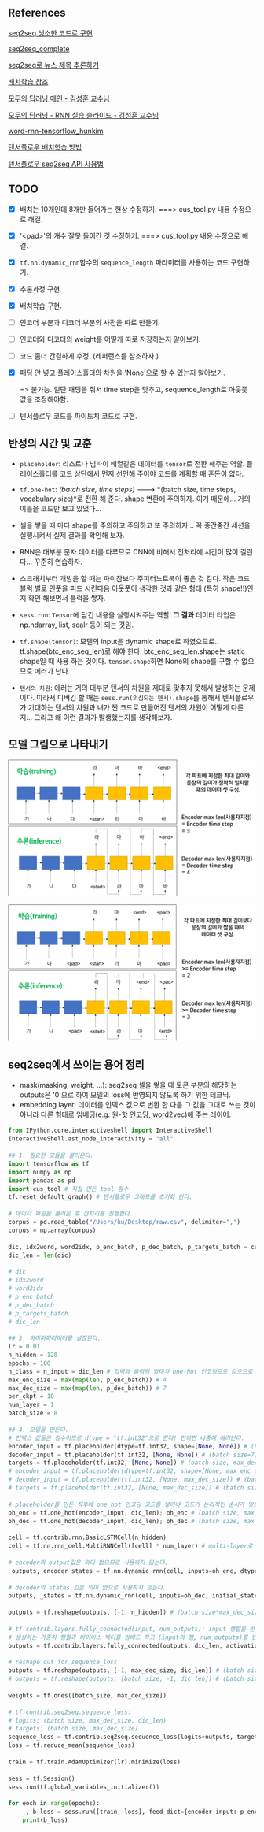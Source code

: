 

## References

[seq2seq 생소한 코드로 구현](https://towardsdatascience.com/seq2seq-model-in-tensorflow-ec0c557e560f)

[seq2seq_complete](https://github.com/deep-diver/EN-FR-MLT-tensorflow/blob/master/dlnd_language_translationv2.ipynb)

[seq2seq로 뉴스 제목 추론하기](https://ratsgo.github.io/natural%20language%20processing/2017/03/12/s2s/)

[배치학습 참조](https://medium.com/trackin-datalabs/input-data-tf-data-%EC%9C%BC%EB%A1%9C-batch-%EB%A7%8C%EB%93%A4%EA%B8%B0-1c96f17c3696)

[모두의 딥러닝 메인 - 김성훈 교수님](https://hunkim.github.io/ml/)

[모두의 딥러닝 - RNN 실습 슬라이드 - 김성훈 교수님](https://docs.google.com/presentation/d/1UpZVnOvouIbXd0MAFBltSra5rRpsiJ-UyBUKGCrfYoo/edit#slide=id.g1ed9069b96_0_184)

[word-rnn-tensorflow_hunkim](https://github.com/hunkim/word-rnn-tensorflow)

[텐서플로우 배치학습 방법](https://hiseon.me/2018/04/15/tensorflow-dataset/)

[텐서플로우 seq2seq API 사용법](https://github.com/j-min/tf_tutorial_plus/blob/master/RNN_seq2seq/contrib_seq2seq/01_TrainingHelper.ipynb)



## TODO

- [x] 배치는 10개인데 8개만 들어가는 현상 수정하기. ===> cus_tool.py 내용 수정으로 해결.

- [x] '\<pad\>'의 개수 잘못 들어간 것 수정하기. ===> cus_tool.py 내용 수정으로 해결.

- [x] `tf.nn.dynamic_rnn`함수의 `sequence_length` 파라미터를 사용하는 코드 구현하기.

- [x] 추론과정 구현.

- [x] 배치학습 구현.

- [ ] 인코더 부분과 디코더 부분의 사전을 따로 만들기.

- [ ] 인코더와 디코더의 weight를 어떻게 따로 저장하는지 알아보기.

- [ ] 코드 좀더 간결하게 수정. (레퍼런스를 참조하자.)

- [x] 패딩 안 넣고 플레이스홀더의 차원을 'None'으로 할 수 있는지 알아보기.

  => 불가능. 일단 패딩을 줘서 time step을 맞추고, sequence_length로 아웃풋 값을 조정해야함.

- [ ] 텐서플로우 코드를 파이토치 코드로 구현.



## 반성의 시간 및 교훈

- `placeholder`: 리스트나 넘파이 배열같은 데이터를 `tensor`로 전환 해주는 역할. 플레이스홀더를 코드 상단에서 먼저 선언해 주어야 코드를 계획할 때 혼돈이 없다.

- `tf.one-hot`: *(batch size, time steps)* ---> *(batch size, time steps, vocabulary size)*로 전환 해 준다. shape 변환에 주의하자. 이거 때문에… 거의 이틀을 코드만 보고 있었다...

- 셀을 쌓을 때 마다 shape를 주의하고 주의하고 또 주의하자… 꼭 중간중간 세션을 실행시켜서 실제 결과를 확인해 보자.

- RNN은 대부분 문자 데이터를 다루므로 CNN에 비해서 전처리에 시간이 많이 걸린다… 꾸준히 연습하자.

- 스크래치부터 개발을 할 때는 파이참보다 주피터노트북이 좋은 것 같다. 작은 코드 블럭 별로 인풋을 피드 시킨다음 아웃풋이 생각한 것과 같은 형태 (특히 shape!!)인지 확인 해보면서 블럭을 쌓자.

- `sess.run`: `Tensor`에 담긴 내용을 실행시켜주는 역할. **그 결과** 데이터 타입은 np.ndarray, list, scalr 등이 되는 것임.

- `tf.shape(tensor)`: 모델의 input을 dynamic shape로 하였으므로.. tf.shape(btc_enc_seq_len)로 해야 한다. btc_enc_seq_len.shape는 static shape일 때 사용 하는 것이다. `tensor.shape`하면 None의 shape를 구할 수 없으므로 에러가 난다.

- `텐서의 차원`: 에러는 거의 대부분 텐서의 차원을 제대로 맞추지 못해서 발생하는 문제이다. 따라서 디버깅 할 때는 `sess.run(의심되는 텐서).shape`를 통해서 텐서플로우가 기대하는 텐서의 차원과 내가 짠 코드로 만들어진 텐서의 차원이 어떻게 다른지… 그리고 왜 이런 결과가 발생했는지를 생각해보자. 

  



## 모델 그림으로 나타내기

![seq2seq_1](/miscellaneous/seq2seq_1.png)

![seq2seq_2](/miscellaneous/seq2seq_2.png)



## seq2seq에서 쓰이는 용어 정리

- mask(masking, weight, ...): seq2seq 셀을 쌓을 때 <pad> 토큰 부분의 해당하는 outputs은 '0'으로 하여 모델의 loss에 반영되지 않도록 하기 위한 테크닉.
- embedding layer: 데이터를 인덱스 값으로 변환 한 다음 그 값을 그대로 쓰는 것이 아니라 다른 형태로 임베딩(e.g. 원-핫 인코딩, word2vec)해 주는 레이어.

```python
from IPython.core.interactiveshell import InteractiveShell
InteractiveShell.ast_node_interactivity = "all"

## 1. 필요한 모듈을 불러온다.
import tensorflow as tf
import numpy as np
import pandas as pd
import cus_tool # 직접 만든 tool 함수
tf.reset_default_graph() # 텐서플로우 그래프를 초기화 한다.

# 데이터 파일을 불러온 후 전처리를 진행한다.
corpus = pd.read_table("/Users/ku/Desktop/raw.csv", delimiter=",")
corpus = np.array(corpus)

dic, idx2word, word2idx, p_enc_batch, p_dec_batch, p_targets_batch = cus_tool.make_dic_and_split_data(corpus)
dic_len = len(dic)

# dic 
# idx2word 
# word2idx 
# p_enc_batch
# p_dec_batch
# p_targets_batch
# dic_len

## 3. 하이퍼파라미터를 설정한다.
lr = 0.01
n_hidden = 128
epochs = 100
n_class = n_input = dic_len # 입력과 출력의 형태가 one-hot 인코딩으로 같으므로 크기도 같다.
max_enc_size = max(map(len, p_enc_batch)) # 4
max_dec_size = max(map(len, p_dec_batch)) # 7
per_ckpt = 10
num_layer = 1
batch_size = 8

## 4. 모델을 만든다.
# 인덱스 값들은 정수이므로 dtype = "tf.int32"으로 한다! 안하면 나중에 에러난다.
encoder_input = tf.placeholder(dtype=tf.int32, shape=[None, None]) # (batch size=?, max_enc_size=4)
decoder_input = tf.placeholder(tf.int32, [None, None]) # (batch size=?, max_dec_size=7)
targets = tf.placeholder(tf.int32, [None, None]) # (batch size, max_dec_size=7)
# encoder_input = tf.placeholder(dtype=tf.int32, shape=[None, max_enc_size]) # (batch size=?, max_enc_size=4)
# decoder_input = tf.placeholder(tf.int32, [None, max_dec_size]) # (batch size=?, max_dec_size=7)
# targets = tf.placeholder(tf.int32, [None, max_dec_size]) # (batch size=?, max_dec_size=7)

# placeholder를 만든 직후에 one_hot 인코딩 코드를 넣어야 코드가 논리적인 순서가 맞음을 주의하자!!
oh_enc = tf.one_hot(encoder_input, dic_len); oh_enc # (batch size, max_enc_size, dic_len)
oh_dec = tf.one_hot(decoder_input, dic_len); oh_dec # (batch size, max_dec_size, dic_len)

cell = tf.contrib.rnn.BasicLSTMCell(n_hidden)
cell = tf.nn.rnn_cell.MultiRNNCell([cell] * num_layer) # multi-layer로 쌓고 싶으면 num_layer의 값을 수정한다.

# encoder의 output값은 의미 없으므로 사용하지 않는다.
_outputs, encoder_states = tf.nn.dynamic_rnn(cell, inputs=oh_enc, dtype=tf.float32)

# decoder의 states 값은 의미 없으로 사용하지 않는다.
outputs, _states = tf.nn.dynamic_rnn(cell, inputs=oh_dec, initial_state=encoder_states) # outputs : (batch siz=?, max_dec_size=7, n_hidden=128)

outputs = tf.reshape(outputs, [-1, n_hidden]) # (batch size*max_dec_size=?, n_hidden=128): 막 섞일 것 같은데... 의외로 안 섞인다 ㅎㅎ

# tf.contrib.layers.fully_connected(input, num_outputs): input 행렬을 받아서 (input의 행, num_outputs)를
# 생성하는 가중치 행렬과 바이어스 벡터를 임베드 하고 (input의 행, num_outputs)를 반환한다.
outputs = tf.contrib.layers.fully_connected(outputs, dic_len, activation_fn=None)

# reshape out for sequence_loss
outputs = tf.reshape(outputs, [-1, max_dec_size, dic_len]) # (batch size=10, max_dec_size, dic_len)
# outputs = tf.reshape(outputs, [batch_size, -1, dic_len]) # (batch size=10, max_dec_size, dic_len)

weights = tf.ones([batch_size, max_dec_size])

# tf.contrib.seq2seq.sequence_loss:
# logits: (batch size, max_dec_size, dic_len)
# targets: (batch size, max_dec_size)
sequence_loss = tf.contrib.seq2seq.sequence_loss(logits=outputs, targets=targets, weights=weights)
loss = tf.reduce_mean(sequence_loss)

train = tf.train.AdamOptimizer(lr).minimize(loss)

sess = tf.Session()
sess.run(tf.global_variables_initializer())

for eoch in range(epochs):
    _, b_loss = sess.run([train, loss], feed_dict={encoder_input: p_enc_batch, decoder_input: p_dec_batch, targets: p_targets_batch})
    print(b_loss)
```



